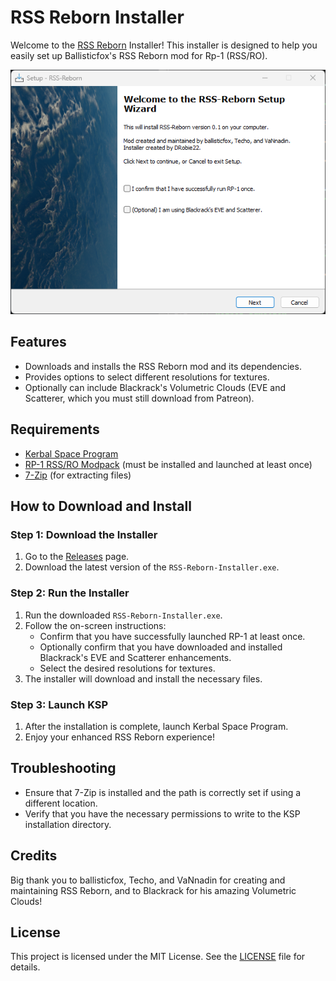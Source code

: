 # RSS Reborn Installer

Welcome to the [RSS Reborn](https://github.com/RSS-Reborn/RSS-Reborn) Installer! This installer is designed to help you easily set up Ballisticfox's RSS Reborn mod for Rp-1 (RSS/RO).

![RSS Reborn Installer](https://github.com/drobie22/RSS-Reborn-Installer/blob/main/images/wizard.png?raw=true)

## Features

- Downloads and installs the RSS Reborn mod and its dependencies.
- Provides options to select different resolutions for textures.
- Optionally can include Blackrack's Volumetric Clouds (EVE and Scatterer, which you must still download from Patreon).

## Requirements

- [Kerbal Space Program](https://www.kerbalspaceprogram.com/)
- [RP-1 RSS/RO Modpack](https://github.com/KSP-RO/RP-0) (must be installed and launched at least once)
- [7-Zip](https://www.7-zip.org/download.html) (for extracting files)

## How to Download and Install

### Step 1: Download the Installer

1. Go to the [Releases](https://github.com/drobie22/RSS-Reborn/releases) page.
2. Download the latest version of the `RSS-Reborn-Installer.exe`.

### Step 2: Run the Installer

1. Run the downloaded `RSS-Reborn-Installer.exe`.
2. Follow the on-screen instructions:
   - Confirm that you have successfully launched RP-1 at least once.
   - Optionally confirm that you have downloaded and installed Blackrack's EVE and Scatterer enhancements.
   - Select the desired resolutions for textures.
3. The installer will download and install the necessary files.

### Step 3: Launch KSP

1. After the installation is complete, launch Kerbal Space Program.
2. Enjoy your enhanced RSS Reborn experience!

## Troubleshooting

- Ensure that 7-Zip is installed and the path is correctly set if using a different location.
- Verify that you have the necessary permissions to write to the KSP installation directory.

## Credits

Big thank you to ballisticfox, Techo, and VaNnadin for creating and maintaining RSS Reborn, and to Blackrack for his amazing Volumetric Clouds!

## License

This project is licensed under the MIT License. See the [LICENSE](LICENSE) file for details.
